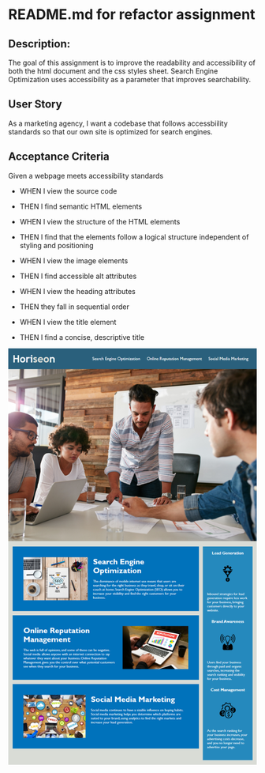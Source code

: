 # README.md for refactor assignment

## Description:  

The goal of this assignment is to improve the readability and accessibility of both the html document and the css styles sheet. Search Engine Optimization uses accessibility as a parameter that improves searchability.   

## User Story  
As a marketing agency, I want a codebase that follows accessbiility standards so that our own site is optimized for search engines. 

## Acceptance Criteria  
Given a webpage meets accessibility standards

* WHEN I view the source code  
- THEN I find semantic HTML elements
* WHEN I view the structure of the HTML elements  
- THEN I find that the elements follow a logical structure independent of styling and positioning  
* WHEN I view the image elements  
- THEN I find accessible alt attributes  
* WHEN I view the heading attributes  
- THEN they fall in sequential order 
* WHEN I view the title element  
- THEN I find a concise, descriptive title  


![Demo image to follow](./Develop/assets/images/demo-image.png)
